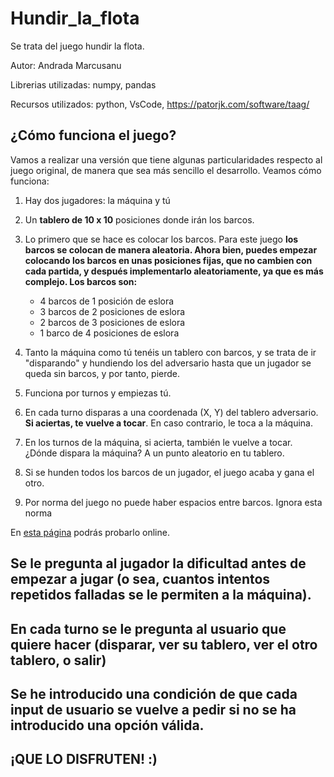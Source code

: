 # Hundir_la_flota

Se trata del juego hundir la flota.

Autor: Andrada Marcusanu

Librerias utilizadas: numpy, pandas

Recursos utilizados: python, VsCode, https://patorjk.com/software/taag/

## ¿Cómo funciona el juego?
Vamos a realizar una versión que tiene algunas particularidades respecto al juego original, de manera que sea más sencillo el desarrollo. Veamos cómo funciona:

1. Hay dos jugadores: la máquina y tú
2. Un **tablero de 10 x 10** posiciones donde irán los barcos.
3. Lo primero que se hace es colocar los barcos. Para este juego **los barcos se colocan de manera aleatoria. Ahora bien, puedes empezar colocando los barcos en unas posiciones fijas, que no cambien con cada partida, y después implementarlo aleatoriamente, ya que es más complejo. Los barcos son:**
    * 4 barcos de 1 posición de eslora
    * 3 barcos de 2 posiciones de eslora
    * 2 barcos de 3 posiciones de eslora
    * 1 barco de 4 posiciones de eslora

4. Tanto la máquina como tú tenéis un tablero con barcos, y se trata de ir "disparando" y hundiendo los del adversario hasta que un jugador se queda sin barcos, y por tanto, pierde.
5. Funciona por turnos y empiezas tú.
6. En cada turno disparas a una coordenada (X, Y) del tablero adversario. **Si aciertas, te vuelve a tocar**. En caso contrario, le toca a la máquina.
7. En los turnos de la máquina, si acierta, también le vuelve a tocar. ¿Dónde dispara la máquina? A un punto aleatorio en tu tablero.
8. Si se hunden todos los barcos de un jugador, el juego acaba y gana el otro.
9. Por norma del juego no puede haber espacios entre barcos. Ignora esta norma

En [esta página](http://es.battleship-game.org/) podrás probarlo online.

## Se le pregunta al jugador la dificultad antes de empezar a jugar (o sea, cuantos intentos repetidos falladas se le permiten a la máquina).
## En cada turno se le pregunta al usuario que quiere hacer (disparar, ver su tablero, ver el otro tablero, o salir)
## Se he introducido una condición de que cada input de usuario se vuelve a pedir si no se ha introducido una opción válida.

##   ¡QUE LO DISFRUTEN! :) 
